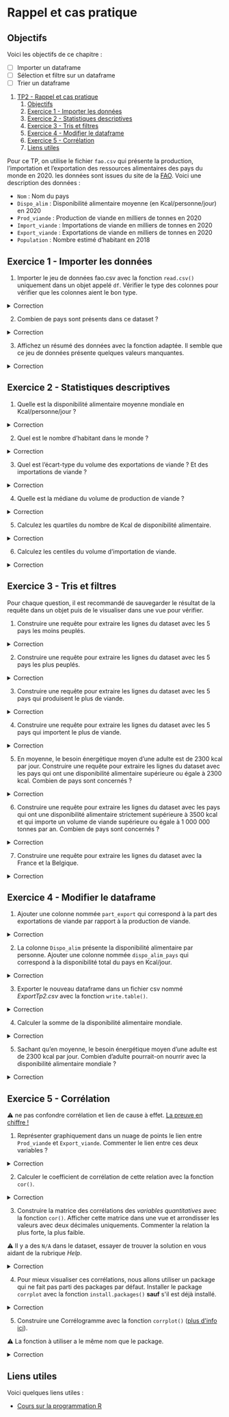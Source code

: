 # Rappel et cas pratique

## Objectifs
Voici les objectifs de ce chapitre :
- [ ] Importer un dataframe
- [ ] Sélection et filtre sur un dataframe
- [ ] Trier un dataframe

1. [TP2 - Rappel et cas pratique](#tp2---rappel-et-cas-pratique)
   1. [Objectifs](#objectifs)
   2. [Exercice 1 - Importer les données](#exercice-1---importer-les-données)
   3. [Exercice 2 - Statistiques descriptives](#exercice-2---statistiques-descriptives)
   4. [Exercice 3 -  Tris et filtres](#exercice-3----tris-et-filtres)
   5. [Exercice 4 -  Modifier le dataframe](#exercice-4----modifier-le-dataframe)
   6. [Exercice 5 -  Corrélation](#exercice-5----corrélation)
   7. [Liens utiles](#liens-utiles)


Pour ce TP, on utilise le fichier `fao.csv` qui présente la production, l’importation et l’exportation des ressources alimentaires des pays du monde en 2020. les données sont issues du site de la [FAO](https://www.fao.org/faostat/fr/#data/FBS).
Voici une description des données :

- `Nom` : Nom du pays
- `Dispo_alim` : Disponibilité alimentaire moyenne (en Kcal/personne/jour) en 2020
- `Prod_viande` : Production de viande en milliers de tonnes en 2020
- `Import_viande` : Importations de viande en milliers de tonnes en 2020
- `Export_viande` : Exportations de viande en milliers de tonnes en 2020
- `Population` : Nombre estimé d’habitant en 2018

## Exercice 1 - Importer les données

1. Importer le jeu de données fao.csv avec la fonction `read.csv()` uniquement dans un objet appelé `df`. Vérifier le type des colonnes pour vérifier que les colonnes aient le bon type.
<details>
<summary>Correction</summary>

```r
df<-read.csv("fao.csv", sep=";", dec=",", header = TRUE)
```
</details>



2. Combien de pays sont présents dans ce dataset ?
<details>
<summary>Correction</summary>

```r
nrow(df)
```
</details>

3. Affichez un résumé des données avec la fonction adaptée. Il semble que ce jeu de données présente quelques valeurs manquantes.
<details>
<summary>Correction</summary>

```r
summary(df)
```
</details>

## Exercice 2 - Statistiques descriptives

1. Quelle est la disponibilité alimentaire moyenne mondiale en Kcal/personne/jour ?
<details>
<summary>Correction</summary>

```r
mean(df$Dispo_alim, na.rm=TRUE)
```
</details>

2. Quel est le nombre d’habitant dans le monde ?
<details>
<summary>Correction</summary>

```r
sum(df$Population, na.rm=TRUE)
```
</details>

3. Quel est l’écart-type du volume des exportations de viande ? Et des importations de viande ?
<details>
<summary>Correction</summary>

```r
sd(df$Export_viande, na.rm=TRUE)
sd(df$Import_viande, na.rm=TRUE)
```
</details>

4. Quelle est la médiane du volume de production de viande ?
<details>
<summary>Correction</summary>

```r
median(df$Prod_viande, na.rm=TRUE)
```
</details>

5. Calculez les quartiles du nombre de Kcal de disponibilité alimentaire.
<details>
<summary>Correction</summary>

```r
quantile(df$Dispo_alim)
```
</details>

6. Calculez les centiles du volume d’importation de viande.
<details>
<summary>Correction</summary>

```r
quantile(df$Import_viande, seq(0,1,0.01))
```
</details>

## Exercice 3 -  Tris et filtres

Pour chaque question, il est recommandé de sauvegarder le résultat de la requête dans un objet puis de le visualiser dans une vue pour vérifier.

1. Construire une requête pour extraire les lignes du dataset avec les 5 pays les moins peuplés.
<details>
<summary>Correction</summary>

```r
rang = order(df$Population)
resultat = head(df[ rang , ], n = 5)
View(resultat)
```
</details>

2. Construire une requête pour extraire les lignes du dataset avec les 5 pays les plus peuplés.
<details>
<summary>Correction</summary>

```r
rang = order(df$Population, decreasing = TRUE)
resultat = head(df[ rang , ], n = 5)
View(resultat)
```
</details>

3. Construire une requête pour extraire les lignes du dataset avec les 5 pays qui produisent le plus de viande.
<details>
<summary>Correction</summary>

```r
rang = order(df$Prod_viande, decreasing = TRUE)
resultat = head(df[ rang , ], n = 5)
View(resultat)
```
</details>

4. Construire une requête pour extraire les lignes du dataset avec les 5 pays qui importent le plus de viande.
<details>
<summary>Correction</summary>

```r
rang = order(df$Import_viande, decreasing = TRUE)
resultat = head(df[ rang , ], n = 5)
View(resultat)
```
</details>

5. En moyenne, le besoin énergétique moyen d’une adulte est de 2300 kcal par jour. Construire une requête pour extraire les lignes du dataset avec les pays qui ont une disponibilité alimentaire supérieure ou égale à 2300 kcal. Combien de pays sont concernés ?
<details>
<summary>Correction</summary>

```r
resultat = subset(df, Dispo_alim>=2300)
View(resultat)
```
</details>

6. Construire une requête pour extraire les lignes du dataset avec les pays qui ont une disponibilité alimentaire strictement supérieure à 3500 kcal et qui importe un volume de viande supérieure ou égale à 1 000 000 tonnes par an. Combien de pays sont concernés ?
<details>
<summary>Correction</summary>

```r
resultat = subset(df, Dispo_alim > 3500  & Import_viande > 1000)
View(resultat)
```
</details>

7. Construire une requête pour extraire les lignes du dataset avec la France et la Belgique.
<details>
<summary>Correction</summary>

```r
resultat = subset(df, $Nom %in% c("France","Belgique"))
View(resultat)
```
</details>

## Exercice 4 -  Modifier le dataframe

1. Ajouter une colonne nommée `part_export` qui correspond à la part des exportations de viande par rapport à la production de viande.
<details>
<summary>Correction</summary>

```r
df$Part_export<-df$Export_viande/df$Prod_viande
```
</details>

2. La colonne `Dispo_alim` présente la disponibilité alimentaire par personne. Ajouter une colonne nommée `dispo_alim_pays` qui correspond à la disponibilité total du pays en Kcal/jour.
<details>
<summary>Correction</summary>

```r
df$Dispo_alim_pays<-df$Dispo_alim*df$Population
```
</details>

3. Exporter le nouveau dataframe dans un fichier csv nommé *ExportTp2.csv* avec la fonction `write.table()`.
<details>
<summary>Correction</summary>

```r
write.table(x = df, file = "ExportTp2.csv")
```
</details>

4. Calculer la somme de la disponibilité alimentaire mondiale.
<details>
<summary>Correction</summary>

```r
dispo_alim_mondiale = sum(df$Dispo_alim_pays, na.rm=TRUE)
dispo_alim_mondiale
```
</details>

5. Sachant qu’en moyenne, le besoin énergétique moyen d’une adulte est de 2300 kcal par jour. Combien d’adulte pourrait-on nourrir avec la disponibilité alimentaire mondiale ?
<details>
<summary>Correction</summary>

```r
dispo_alim_mondiale/2300
```
</details>

## Exercice 5 -  Corrélation

:warning: ne pas confondre corrélation et lien de cause à effet. [La preuve en chiffre !](https://www.tylervigen.com/spurious-correlations) 

1. Représenter graphiquement dans un nuage de points le lien entre `Prod_viande` et `Export_viande`. Commenter le lien entre ces deux variables ? 
<details>
<summary>Correction</summary>

```r
plot(x = df$Prod_viande,
     y = df$Export_viande, 
     main = "Pays : Prod_viande / Export_viande")
```
</details>

2. Calculer le coefficient de corrélation de cette relation avec la fonction `cor()`.
<details>
<summary>Correction</summary>

```r
cor(x = df$Prod_viande,
    y = df$Export_viande)
```
</details>

3. Construire la matrice des corrélations des *variables quantitatives* avec la fonction `cor()`. Afficher cette matrice dans une vue et arrondisser les valeurs avec deux décimales uniquements. Commenter la relation la plus forte, la plus faible. 

:warning: Il y a des `N/A` dans le dataset, essayer de trouver la solution en vous aidant de la rubrique *Help*.

<details>
<summary>Correction</summary>

```r
matriceCor = cor(df[ , - 1] , use = complete.obs")
matriceCor = round(matriceCor , 2)
View(matriceCor)
```
</details>

4. Pour mieux visualiser ces corrélations, nous allons utiliser un package qui ne fait pas parti des packages par défaut. Installer le package `corrplot` avec la fonction `install.packages()` **sauf** s'il est déjà installé.

<details>
<summary>Correction</summary>

```r
#commande à executer qu'une seule fois
install.packages("corrplot")
```
</details>

5. Construire une Corrélogramme avec la fonction `corrplot()` ([plus d'info ici](http://www.sthda.com/french/wiki/visualiser-une-matrice-de-correlation-par-un-correlogramme#correlogramme-visualisation-de-la-matrice-de-correlation)).

:warning: La fonction à utiliser a le même nom que le package.

<details>
<summary>Correction</summary>

```r
library(corrplot) #je charge mon package pour pouvoir utiliser ses fonctionalités
corrplot(matriceCor, method="circle")
```
</details>


## Liens utiles

Voici quelques liens utiles :

- [Cours sur la programmation R](https://asardell.github.io/programmation-r/)



